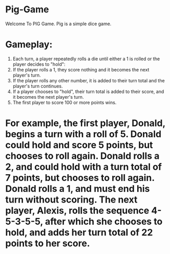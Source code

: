 # Pig-Game
Welcome To PIG Game.
Pig is a simple dice game. 
# Gameplay:
1. Each turn, a player repeatedly rolls a die until either a 1 is rolled or the player decides to "hold":  
2. If the player rolls a 1, they score nothing and it becomes the next player's turn. 
3. If the player rolls any other number, it is added to their turn total and the player's turn continues. 
4. If a player chooses to "hold", their turn total is added to their score, and it becomes the next player's turn. 
5. The first player to score 100 or more points wins.  
# For example, the first player, Donald, begins a turn with a roll of 5. Donald could hold and score 5 points, but chooses to roll again. Donald rolls a 2, and could hold with a turn total of 7 points, but chooses to roll again. Donald rolls a 1, and must end his turn without scoring. The next player, Alexis, rolls the sequence 4-5-3-5-5, after which she chooses to hold, and adds her turn total of 22 points to her score.
